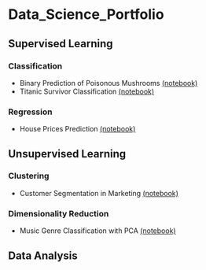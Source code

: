 # Data_Science_Portfolio
## Supervised Learning
### Classification
- Binary Prediction of Poisonous Mushrooms [(notebook)](Binary_Prediction_of_Poisonous_Mushrooms/binary-prediction-of-poisonous-mushrooms.ipynb)
- Titanic Survivor Classification [(notebook)](Titanic_Survivor_Classification/titanic-machine-learning-from-disaster.ipynb)
### Regression
- House Prices Prediction [(notebook)](House_Prices_Prediction/house-prices-prediction.ipynb)
## Unsupervised Learning
### Clustering
- Customer Segmentation in Marketing [(notebook)](Customer_Segmentation_in_Marketing/customer-segmentation-in-marketing.ipynb)
### Dimensionality Reduction
- Music Genre Classification with PCA [(notebook)](Music_Genre_Classification_with_PCA/music-genre-classification-with-pca.ipynb)
## Data Analysis
